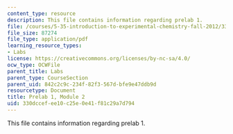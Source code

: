 ```yaml
---
content_type: resource
description: This file contains information regarding prelab 1.
file: /courses/5-35-introduction-to-experimental-chemistry-fall-2012/330dccefee10c25e0e41f81c29a7d794_MIT5_35F12_prelab1module2.pdf
file_size: 87274
file_type: application/pdf
learning_resource_types:
- Labs
license: https://creativecommons.org/licenses/by-nc-sa/4.0/
ocw_type: OCWFile
parent_title: Labs
parent_type: CourseSection
parent_uid: 842c2c9c-234f-82f3-567d-bfe9e47ddb9d
resourcetype: Document
title: Prelab 1, Module 2
uid: 330dccef-ee10-c25e-0e41-f81c29a7d794
---
```

This file contains information regarding prelab 1.